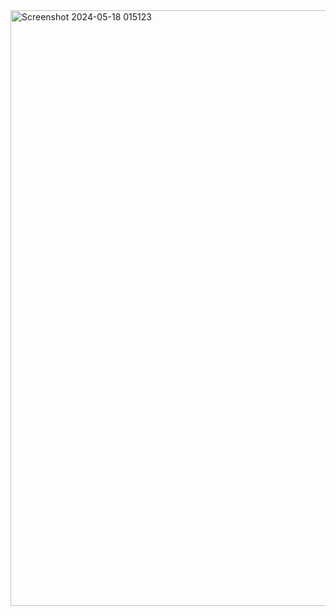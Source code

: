 <img width="953" alt="Screenshot 2024-05-18 015123" src="https://github.com/appcreatorabhay/gemini_chat_app/assets/127887672/c8675194-70de-4c57-9d5f-67aefe8a7333">
